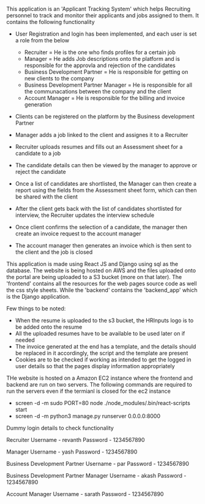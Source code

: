 This application is an 'Applicant Tracking System' which helps Recruiting personnel to track and monitor their applicants and jobs
assigned to them. It contains the following functionality

- User Registration and login has been implemented, and each user is set a role from the below 
    - Recruiter = He is the one who finds profiles for a certain job
    - Manager = He adds Job descriptions onto the platform and is responsible for the approvla and rejection of the candidates
    - Business Development Partner = He is responsible for getting on new clients to the company
    - Business Development Partner Manager = He is responsible for all the communacations between the company and the client
    - Account Manager = He is responsible for the billing and invoice generation

- Clients can be registered on the platform by the Business development Partner

- Manager adds a job linked to the client and assignes it to a Recruiter

- Recruiter uploads resumes and fills out an Assessment sheet for a candidate to a job

- The candidate details can then be viewed by the manager to approve or reject the candidate

- Once a list of candidates are shortlisted, the Manager can then create a report using the fields from the Assessment sheet form, which can then be shared with the client

- After the client gets back with the list of candidates shortlisted for interview, the Recruiter updates the interview schedule

- Once client confirms the selection of a candidate, the manager then create an invoice request to the account manager

- The account manager then generates an invoice which is then sent to the client and the job is closed

This application is made using React JS and Django using sql as the database. The website is being hosted on AWS and the files uploaded onto the portal are being uploaded to a S3 bucket (more on that later). The 'frontend' contains all the resources for the web pages source code as well the css style sheets. While the 'backend' contains the 'backend_app' which is the Django application. 

Few things to be noted: 
- When the resume is uploaded to the s3 bucket, the HRInputs logo is to be added onto the resume
- All the uploaded resumes have to be available to be used later on if needed 
- The invoice generated at the end has a template, and the details should be replaced in it accordingly, the script and the template are present
- Cookies are to be checked if working as intended to get the logged in user details so that the pages display information appropriately

THe website is hosted on a Amazon EC2 instance where the frontend and backend are run on two servers. The following commands are required to run the servers even if the termianl is closed for the ec2 instance
- screen -d -m sudo PORT=80 node ./node_modules/.bin/react-scripts start
- screen -d -m python3 manage.py runserver 0.0.0.0:8000

Dummy login details to check functionality

Recruiter 
Username - revanth
Password - 1234567890

Manager
Username - yash
Password - 1234567890

Business Development Partner
Username - par
Password - 1234567890

Business Development Partner Manager 
Username - akash 
Password - 1234567890

Account Manager 
Username - sarath 
Password - 1234567890